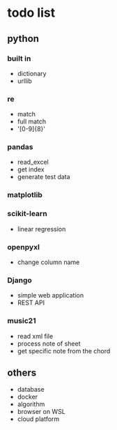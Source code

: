 # todo list
## python
### built in
- dictionary
- urllib
### re
- match
- full match
- '[0-9]{8}'
### pandas
- read_excel
- get index
- generate test data
### matplotlib
### scikit-learn
- linear regression
### openpyxl
- change column name
### Django
- simple web application
- REST API
### music21
- read xml file
- process note of sheet
- get specific note from the chord
## others
- database
- docker
- algorithm
- browser on WSL
- cloud platform

